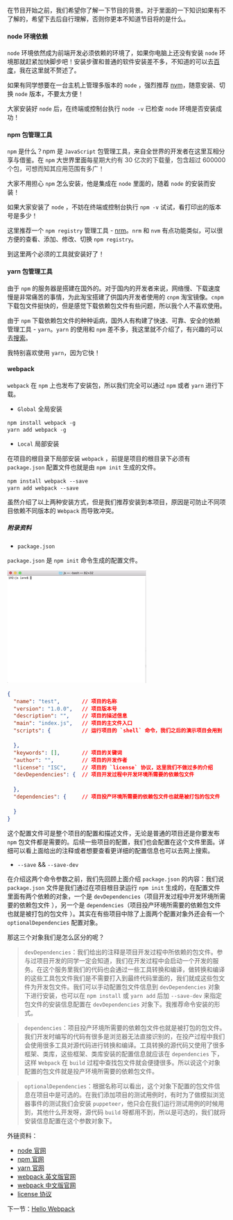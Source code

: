 在节目开始之前，我们希望你了解一下节目的背景。对于里面的一下知识如果有不了解的，希望下去后自行理解，否则你更本不知道节目将的是什么。

#### node 环境依赖

`node` 环境依然成为前端开发必须依赖的环境了，如果你电脑上还没有安装 `node` 环境那就赶紧加快脚步吧！安装步骤和普通的软件安装差不多，不知道的可以去[百度](https://www.baidu.com/s?ie=utf-8&f=8&rsv_bp=1&rsv_idx=2&tn=baiduhome_pg&wd=node%20&rsv_spt=1&oq=webpack&rsv_pq=94234cc300038cbe&rsv_t=cfc0c7eVE6pzn7akl7xgYp1Wh5J5x1E69zmm2nA7k7PuuXJ8%2FSnnOzC76Fzf70dw99v9&rqlang=cn&rsv_enter=1&inputT=2791&rsv_sug3=14&rsv_sug1=12&rsv_sug7=100&rsv_sug2=0&rsv_sug4=2791&rsv_sug=1)，我在这里就不赘述了。

如果有同学想要在一台主机上管理多版本的 `node` ，强烈推荐 [nvm](https://www.baidu.com/s?ie=utf-8&f=8&rsv_bp=1&rsv_idx=2&tn=baiduhome_pg&wd=nvm&rsv_spt=1&oq=mvn&rsv_pq=81173879000114b9&rsv_t=1ac3WezslGTE4zQOs9nj4sOS2%2F%2BP9wvaj4wxv2rN95zWtxtTM0f24LWYoTDJtOnto%2FCd&rqlang=cn&rsv_enter=1&inputT=783&rsv_sug3=19&rsv_sug1=16&rsv_sug7=100&bs=mvn)，随意安装、切换 `node` 版本，不要太方便！

大家安装好 `node` 后，在终端或控制台执行 `node -v` 已检查 `node` 环境是否安装成功！

#### npm 包管理工具

`npm` 是什么？npm 是 `JavaScript` 包管理工具，来自全世界的开发者在这里互相分享与借鉴。在 `npm` 大世界里面<span data-type="color" style="color:rgb(51, 51, 51)"><span data-type="background" style="background-color:rgb(255, 255, 255)">每星期大约有 30 亿次的下载量，包含超过 600000 个包，可想而知其应用范围有多广！</span></span>

大家不用担心 `npm` 怎么安装，他是集成在 `node` 里面的，随着 `node` 的安装而安装！

如果大家安装了 `node` ，不妨在终端或控制台执行 `npm -v` 试试，看打印出的版本号是多少！

这里推荐一个 `npm registry` 管理工具 - [nrm](https://www.baidu.com/s?ie=utf-8&f=8&rsv_bp=1&rsv_idx=2&tn=baiduhome_pg&wd=nrm&rsv_spt=1&oq=markdown%2520%25E5%25B1%2585%25E5%258F%25B3&rsv_pq=b2526721000408e0&rsv_t=dbccy5%2BbdSNM0mrVUWfuLddUwjjRxklHI0%2BwiTGFwtSaUl9dL1i3axtDozTvsLQGpO2J&rqlang=cn&rsv_enter=1&inputT=1323&sug=markdown&rsv_sug3=131&rsv_sug1=99&rsv_sug7=100&rsv_sug2=0&rsv_sug4=1323)。`nrm` 和 `nvm` 有点功能类似，可以很方便的查看、添加、修改、切换 `npm registry`。

到这里两个必须的工具就安装好了！

#### yarn 包管理工具

由于 `npm` 的服务器是搭建在国外的。对于国内的开发者来说，网络慢、下载速度慢是非常痛苦的事情，为此淘宝搭建了供国内开发者使用的 `cnpm` 淘宝镜像。`cnpm` 下载包文件挺快的，但是感觉下载依赖包文件有些问题，所以我个人不喜欢使用。

由于 `npm` 下载依赖包文件的种种诟病，国外人有构建了快速、可靠、安全的依赖管理工具 - `yarn`。`yarn` 的使用和 `npm` 差不多，我这里就不介绍了，有兴趣的可以去[搜索](https://www.baidu.com/s?ie=utf-8&f=8&rsv_bp=1&rsv_idx=2&tn=baiduhome_pg&wd=yarn&rsv_spt=1&oq=cnpm&rsv_pq=9c3b42880004efd0&rsv_t=5deed8kUI6bL42Ytde%2B3FywZKdK3q3qCcYCCRcR%2FdP63Zxpz8WdHJDGdttxH02r1SePv&rqlang=cn&rsv_enter=0&inputT=3654&sug=markdown&rsv_sug3=142&rsv_sug4=3654&rsv_jmp=slow)。

我特别喜欢使用 `yarn`，因为它快！

#### webpack 

`webpack` 在 `npm` 上也发布了安装包，所以我们完全可以通过 `npm` 或者 `yarn` 进行下载。

- `Global` 全局安装

```
npm install webpack -g
yarn add webpack -g
```

- `Local` 局部安装

在项目的根目录下局部安装 `webpack` ，前提是项目的根目录下必须有 `package.json` 配置文件也就是由 `npm init` 生成的文件。

```
npm install webpack --save
yarn add webpack --save
```

虽然介绍了以上两种安装方式，但是我们推荐安装到本项目，原因是可防止不同项目依赖不同版本的 `Webpack` 而导致冲突。

##### 附录资料

- `package.json`

`package.json` 是 `npm init` 命令生成的配置文件。

![](/assets/package.gif)

```json
{
  "name": "test",       // 项目的名称
  "version": "1.0.0",   // 项目版本号
  "description": "",    // 项目的描述信息
  "main": "index.js",   // 项目的主文件入口
  "scripts": {          // 运行项目的 `shell` 命令，我们之后的演示项目会用到
    
  },
  "keywords": [],       // 项目的关键词
  "author": "",         // 项目的开发作者
  "license": "ISC",     // 项目的 `license` 协议，这里我们不做过多的介绍
  "devDependencies": {  // 项目开发过程中开发环境所需要的依赖包文件
    
  },
  "dependencies": {     // 项目投产环境所需要的依赖包文件也就是被打包的包文件
    
  }
}
```

这个配置文件可是整个项目的配置和描述文件，无论是普通的项目还是你要发布 `npm` 包文件都是需要的。后续一些项目的配置，我们也会配置在这个文件里面。详细可以看上面给出的注释或者想要查看更详细的配置信息也可以去网上搜索。

- `--save` && `--save-dev`

在介绍这两个命令参数之前，我们先回顾上面介绍 `package.json` 的内容：我们说 `package.json` 文件是我们通过在项目根目录运行 `npm init` 生成的，在配置文件里面有两个依赖的对象，一个是 `devDependencies`（项目开发过程中开发环境所需要的依赖包文件
），另一个是 `dependencies`（项目投产环境所需要的依赖包文件也就是被打包的包文件
）。其实在有些项目中除了上面两个配置对象外还会有一个 `optionalDependencies` 配置对象。

那这三个对象我们是怎么区分的呢？

> `devDependencies`：我们给出的注释是项目开发过程中所依赖的包文件。参与过项目开发的同学一定会知道，我们在开发过程中会启动一个开发的服务。在这个服务里我们的代码也会通过一些工具转换和编译，做转换和编译的这些工具包文件我们是不需要打入到最终代码里面的，我们就成这些包文件为开发包文件。我们可以手动配置包文件信息到 `devDependencies` 对象下进行安装，也可以在 `npm install` 或 `yarn add` 后加 `--save-dev` 来指定包文件的安装信息配置在 `devDependencies` 对象下。我推荐命令安装的形式。

> `dependencies`：项目投产环境所需要的依赖包文件也就是被打包的包文件。我们开发时编写的代码有很多是浏览器无法直接识别的，在投产过程中我们会使用很多工具对源代码进行转换和编译。工具转换的源代码又使用了很多框架、类库，这些框架、类库安装的配置信息就应该在 `dependencies` 下，这样 `Webpack` 在 `build` 过程中查找包文件就会便捷很多。所以说这个对象配置的包文件就是投产环境所需要的依赖包文件。

> `optionalDependencies`：根据名称可以看出，这个对象下配置的包文件信息在项目中是可选的。在我们添加项目的测试用例时，有时为了做模拟浏览器事件的测试我们会安装 `puppeteer`，他只会在我们运行测试用例的时候用到，其他什么开发呀，源代码 `build` 呀都用不到，所以是可选的，我们就将安装信息配置在这个参数对象下。


外链资料：

* [node 官网](https://nodejs.org/zh-cn/)
* [npm 官网](https://www.npmjs.com/)
* [yarn 官网](https://yarn.bootcss.com/)
* [webpack 英文版官网](https://webpack.js.org/)
* [webpack 中文版官网](https://webpack.docschina.org/)
* [license 协议](http://www.ruanyifeng.com/blog/2011/05/how_to_choose_free_software_licenses.html)

下一节：[Hello Webpack](/di-yi-zhang-ru-men-pei-zhi/12-hello-webpack.md)

